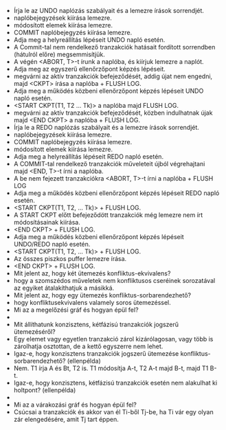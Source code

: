 - Írja le az UNDO naplózás szabályait és a lemezre írások sorrendjét.
 - naplóbejegyzések kiírása lemezre.
 - módosított elemek kiírása lemezre.
 - COMMIT naplóbejegyzés kiírása lemezre.
- Adja meg a helyreállítás lépéseit UNDO napló esetén.
 - A Commit-tal nem rendelkező tranzakciók hatásait fordított sorrendben (hátulról előre) megsemmisítjük.
 - A végén \<ABORT, T\>-t írunk a naplóba, és kiírjuk lemezre a naplót.
- Adja meg az egyszerű ellenőrzőpont képzés lépéseit.
 - megvárni az aktív tranzakciók befejeződését, addig újat nem engedni, 
  majd \<CKPT\> írása a naplóba + FLUSH LOG.
- Adja meg a működés közbeni ellenőrzőpont képzés lépéseit UNDO napló esetén.
 - \<START CKPT(T1, T2 ... Tk)\> a naplóba majd FLUSH LOG.
 - megvárni az aktív tranzakciók befejeződését, közben indulhatnak újak
  majd \<END CKPT\> a naplóba + FLUSH LOG.
- Írja le a REDO naplózás szabályait és a lemezre írások sorrendjét.
 - naplóbejegyzések kiírása lemezre.
 - COMMIT naplóbejegyzés kiírása lemezre.
 - módosított elemek kiírása lemezre.
- Adja meg a helyreállítás lépéseit REDO napló esetén.
 - A COMMIT-tal rendelkező tranzakciók műveleteit újból végrehajtani majd \<END, T\>-t írni a naplóba.
 - A be nem fejezett tranzakciókra \<ABORT, T\>-t írni a naplóba + FLUSH LOG
- Adja meg a működés közbeni ellenőrzőpont képzés lépéseit REDO napló esetén.
 - \<START CKPT(T1, T2, ... Tk)\> + FLUSH LOG.
 - A START CKPT előtt befejeződött tranzakciók még lemezre nem írt módosításainak kiírása.
 - \<END CKPT\> + FLUSH LOG.
- Adja meg a működés közbeni ellenőrzőpont képzés lépéseit UNDO/REDO napló esetén.
 - \<START CKPT(T1, T2, ... Tk)\> + FLUSH LOG.
 - Az összes piszkos puffer lemezre írása.
 - \<END CKPT\> + FLUSH LOG.
- Mit jelent az, hogy két ütemezés konfliktus-ekvivalens?
 - hogy a szomszédos műveletek nem konfliktusos cseréinek sorozatával az egyiket átalakíthatjuk a másikká.
- Mit jelent az, hogy egy ütemezés konfliktus-sorbarendezhető?
 - hogy konfliktusekvivalens valamely soros ütemezéssel.
- Mi az a megelőzési gráf és hogyan épül fel?
 - 
- Mit állíthatunk konzisztens, kétfázisú tranzakciók jogszerű ütemezéséről?
 - Egy elemet vagy egyetlen tranzakció zárol kizárólagosan, vagy több is zárolhatja osztottan, de a kettő egyszerre nem lehet.
- Igaz-e, hogy konzisztens tranzakciók jogszerű ütemezése konfliktus-sorbarendezhető? (ellenpélda)
 - Nem. T1 írja A és Bt, T2 is. T1 módosítja A-t, T2 A-t majd B-t, majd T1 B-t.
- Igaz-e, hogy konzisztens, kétfázisú tranzakciók esetén nem alakulhat ki holtpont? (ellenpélda)
 - 
- Mi az a várakozási gráf és hogyan épül fel?
 - Csúcsai a tranzakciók és akkor van él Ti-ből Tj-be, ha Ti vár egy olyan zár elengedésére, amit Tj tart éppen.
